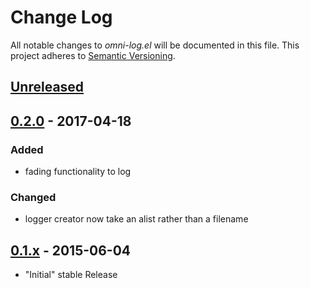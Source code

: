 # Change Log

All notable changes to *omni-log.el* will be documented in this file.
This project adheres to [Semantic Versioning](http://semver.org/).

## [Unreleased][unreleased]

## [0.2.0] - 2017-04-18
### Added
- fading functionality to log
### Changed
- logger creator now take an alist rather than a filename

## [0.1.x] - 2015-06-04
- "Initial" stable Release

[unreleased]: https://github.com/AdrieanKhisbe/omni-log.el/compare/v0.2.0...HEAD
[0.2.0]: https://github.com/AdrieanKhisbe/omni-log.el/compare/v0.1.2....v0.2.0
[0.1.x]: https://github.com/AdrieanKhisbe/omni-log.el/compare/907eb8f....v0.1.2
